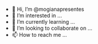 - 👋 Hi, I’m @mogianapresentes
- 👀 I’m interested in ...
- 🌱 I’m currently learning ...
- 💞️ I’m looking to collaborate on ...
- 📫 How to reach me ...

<!---
mogianapresentes/mogianapresentes is a ✨ special ✨ repository because its `README.md` (this file) appears on your GitHub profile.
You can click the Preview link to take a look at your changes.
--->
